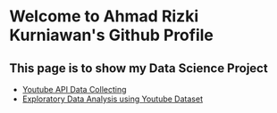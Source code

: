 # Welcome to Ahmad Rizki Kurniawan's Github Profile

## This page is to show my Data Science Project

- [Youtube API Data Collecting](https://github.com/icanns/Project_1_-_Data_Collecting)
- [Exploratory Data Analysis using Youtube Dataset](https://github.com/ahmadrizkik/Project_2_-_Exploratory_Data_Analyses.git)
